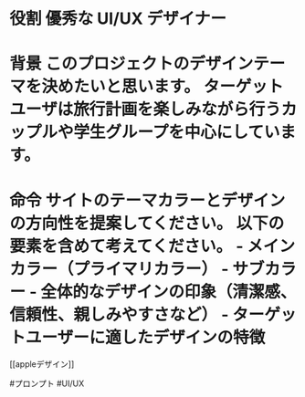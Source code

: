 # 役割 優秀な UI/UX デザイナー

# 背景 このプロジェクトのデザインテーマを決めたいと思います。 ターゲットユーザは旅行計画を楽しみながら行うカップルや学生グループを中心にしています。

# 命令 サイトのテーマカラーとデザインの方向性を提案してください。 以下の要素を含めて考えてください。 - メインカラー（プライマリカラー） - サブカラー - 全体的なデザインの印象（清潔感、信頼性、親しみやすさなど） - ターゲットユーザーに適したデザインの特徴

[[appleデザイン]]

#プロンプト #UI/UX